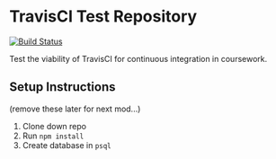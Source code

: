 # TravisCI Test Repository

[![Build Status](https://travis-ci.org/robbiejaeger/travis-test.svg?branch=master)](https://travis-ci.org/robbiejaeger/travis-test)

Test the viability of TravisCI for continuous integration in coursework.

## Setup Instructions

(remove these later for next mod...)

1. Clone down repo
1. Run `npm install`
1. Create database in `psql`